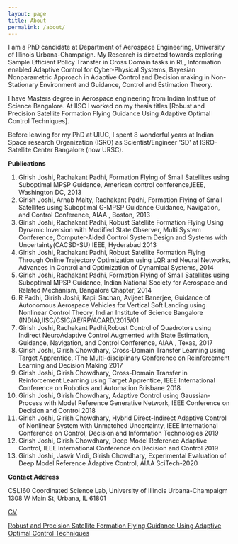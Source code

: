```yaml
---
layout: page
title: About
permalink: /about/
---
```

I am a PhD candidate at Department of Aerospace Engineering, University of Illinois Urbana-Champaign. My Research is directed towards exploring Sample Efficient Policy Transfer in Cross Domain tasks in RL, Information enabled Adaptive Control for Cyber-Physical Systems, Bayesian Nonparametric Approach in Adaptive Control and Decision making in Non-Stationary Environment and Guidance, Control and Estimation Theory.

I have Masters degree in Aerospace engineering from Indian Institue of Science Bangalore. At IISC I worked on my thesis titles [Robust and Precision Satellite Formation Flying Guidance Using Adaptive Optimal Control Techniques]. 

Before leaving for my PhD at UIUC, I spent 8 wonderful years at Indian Space research Organization (ISRO) as Scientist/Engineer 'SD' at ISRO-Satellite Center Bangalore (now URSC).

**Publications**
1. Girish Joshi, Radhakant Padhi, Formation Flying of Small Satellites using Suboptimal MPSP Guidance, American control conference,IEEE, Washington DC, 2013
2. Girish Joshi, Arnab Maity, Radhakant Padhi, Formation Flying of Small Satellites using Suboptimal G-MPSP Guidance Guidance, Navigation, and Control Conference, AIAA , Boston, 2013
3. Girish Joshi, Radhakant Padhi, Robust Satellite Formation Flying Using Dynamic Inversion with Modified State Observer, Multi System Conference, Computer-Aided Control System Design and Systems with Uncertainty(CACSD-SU) IEEE, Hyderabad 2013
4. Girish Joshi, Radhakant Padhi, Robust Satellite Formation Flying Through Online Trajectory Optimization using LQR and Neural Networks, Advances in Control and Optimization of Dynamical Systems, 2014
5. Girish Joshi, Radhakant Padhi, Formation Flying of Small Satellites using Suboptimal MPSP Guidance, Indian National Society for Aerospace and Related Mechanism, Bangalore Chapter, 2014
6. R Padhi, Girish Joshi, Kapil Sachan, Avijeet Banerjee, Guidance of Autonomous Aerospace Vehicles for Vertical Soft Landing using Nonlinear Control Theory, Indian Institute of Science Bangalore (INDIA),IISC/CSIC/AE/RP/AOARD/2015/01
7. Girish Joshi, Radhakant Padhi,Robust Control of Quadrotors using Indirect NeuroAdaptive Control Augmented with State Estimation, Guidance, Navigation, and Control Conference, AIAA , Texas, 2017
8. Girish Joshi, Girish Chowdhary, Cross-Domain Transfer Learning using Target Apprentice, :The Multi-disciplinary Conference on Reinforcement Learning and Decision Making 2017
9. Girish Joshi, Girish Chowdhary, Cross-Domain Transfer in Reinforcement Learning using Target Apprentice, IEEE International Conference on Robotics and Automation Brisbane 2018
10. Girish Joshi, Girish Chowdhary, Adaptive Control using Gaussian-Process with Model Reference Generative Network, IEEE Conference on Decision and Control 2018
11. Girish Joshi, Girish Chowdhary, Hybrid Direct-Indirect Adaptive Control of Nonlinear System with Unmatched Uncertainty, IEEE International Conference on Control, Decision and Information Technologies 2019
12. Girish Joshi, Girish Chowdhary, Deep Model Reference Adaptive Control, IEEE International Conference on Decision and Control 2019
13. Girish Joshi, Jasvir Virdi, Girish Chowdhary, Experimental Evaluation of Deep Model Reference Adaptive Control, AIAA SciTech-2020


**Contact Address**

CSL160 Coordinated Science Lab, University of Illinois Urbana-Champaigm 1308 W Main St, Urbana, IL 61801

[CV](/assets/GirishJoshi_CV.pdf)

[Robust and Precision Satellite Formation Flying Guidance Using Adaptive Optimal Control Techniques](/assets/ME_THESIS.pdf)

<!-- You can find the source code for Minima at GitHub:
[jekyll][jekyll-organization] /
[minima](https://github.com/jekyll/minima)

You can find the source code for Jekyll at GitHub:
[jekyll][jekyll-organization] /
[jekyll](https://github.com/jekyll/jekyll)
[URSC](https://www.ursc.gov.in/)


[jekyll-organization]: https://github.com/jekyll -->
